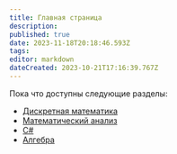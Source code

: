 ```yaml
---
title: Главная страница
description: 
published: true
date: 2023-11-18T20:18:46.593Z
tags: 
editor: markdown
dateCreated: 2023-10-21T17:16:39.767Z
---
```


Пока что доступны следующие разделы:

-   [Дискретная математика](/discrete-math)
-   [Математический анализ](/matan)
-   [C#](/c-sharp)
-   [Алгебра](/algebra)